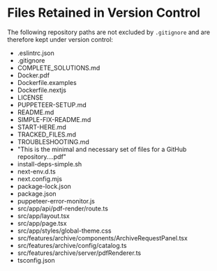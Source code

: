 # Files Retained in Version Control

The following repository paths are not excluded by `.gitignore` and are therefore kept under version control:

- .eslintrc.json
- .gitignore
- COMPLETE_SOLUTIONS.md
- Docker.pdf
- Dockerfile.examples
- Dockerfile.nextjs
- LICENSE
- PUPPETEER-SETUP.md
- README.md
- SIMPLE-FIX-README.md
- START-HERE.md
- TRACKED_FILES.md
- TROUBLESHOOTING.md
- "This is the minimal and necessary set of files for a GitHub repository….pdf"
- install-deps-simple.sh
- next-env.d.ts
- next.config.mjs
- package-lock.json
- package.json
- puppeteer-error-monitor.js
- src/app/api/pdf-render/route.ts
- src/app/layout.tsx
- src/app/page.tsx
- src/app/styles/global-theme.css
- src/features/archive/components/ArchiveRequestPanel.tsx
- src/features/archive/config/catalog.ts
- src/features/archive/server/pdfRenderer.ts
- tsconfig.json
